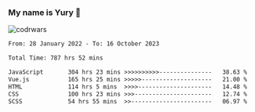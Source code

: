 ### My name is Yury 👋 
![codrwars](https://www.codewars.com/users/litury/badges/micro) 


<!--START_SECTION:waka-->

```txt
From: 28 January 2022 - To: 16 October 2023

Total Time: 787 hrs 52 mins

JavaScript       304 hrs 23 mins >>>>>>>>>>---------------   38.63 %
Vue.js           165 hrs 25 mins >>>>>--------------------   21.00 %
HTML             114 hrs 5 mins  >>>>---------------------   14.48 %
CSS              100 hrs 23 mins >>>----------------------   12.74 %
SCSS             54 hrs 55 mins  >>-----------------------   06.97 %
```

<!--END_SECTION:waka-->

